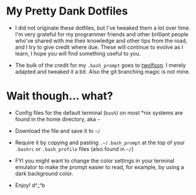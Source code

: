 # My Pretty Dank Dotfiles

* I did not originate these dotfiles, but I've tweaked them a lot over time. 
I'm very grateful for my programmer friends and other brilliant people who've
shared with me their knowledge and other tips from the road, and I try to give
credit where due. These will continue to evolve as I learn, I hope you will find
something useful to you.

* The bulk of the credit for my `.bash_prompt` goes to [twolfson](https://github.com/twolfson/sexy-bash-prompt).
I merely adapted and tweaked it a bit. Also the git branching magic is not mine.


# Wait though... what?

* Config files for the default terminal (`bash`) on most \*nix systems are found 
in the home directory, aka `~`
* Download the file and save it to `~/`
* Require it by copying and pasting `.~/.bash_prompt` at the top of your 
`.bashrc` or `.bash_profile` files (also found in `~/`) 

* FYI you might want to change the color settings in your terminal emulator
to make the prompt easier to read, for example, by using a dark background color.
* Enjoy! d^\_^b

